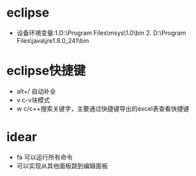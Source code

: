 # eclipse

- 设备环境变量:1.D:\Program Files\msys\1.0\bin 2. D:\Program Files\java\jre1.8.0_241\bin

# eclipse快捷键

- alt+/ 自动补全
- <leader>v c-v块模式
- <leader>w c/c++搜索关键字，主要通过快捷键导出的excel表查看快捷键

# idear

- <leaderf>fa 可以运行所有命令
- <esc>可以实现从其他面板跳到编辑面板
